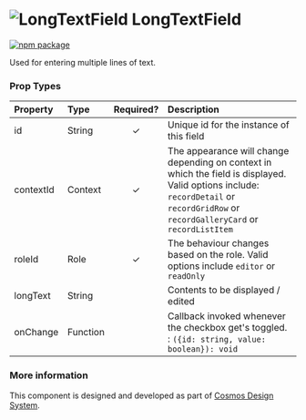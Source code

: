 # ![LongTextField](https://user-images.githubusercontent.com/44801418/48109954-32befe80-e27c-11e8-9848-d7e9860a4a8c.png) LongTextField

[![npm package][npm-badge]][npm]

Used for entering multiple lines of text.

### Prop Types

| Property | Type | Required? | Description |
|:---|:---|:---:|:---|
| id | String | ✓ | Unique id for the instance of this field |
| contextId | Context | ✓ | The appearance will change depending on context in which the field is displayed. Valid options include: `recordDetail` or `recordGridRow` or `recordGalleryCard` or `recordListItem` |
| roleId | Role | ✓ | The behaviour changes based on the role. Valid options include `editor` or `readOnly` |
| longText | String | | Contents to be displayed / edited |
| onChange | Function |  | Callback invoked whenever the checkbox get's toggled. : `({id: string, value: boolean}): void` |

### More information

This component is designed and developed as part of [Cosmos Design System][cmds]. 

[cmds]: https://github.com/entercosmos/cosmos
[npm-badge]: https://img.shields.io/npm/v/@cmds/long-text-field.svg
[npm]: https://www.npmjs.org/package/@cmds/long-text-field
